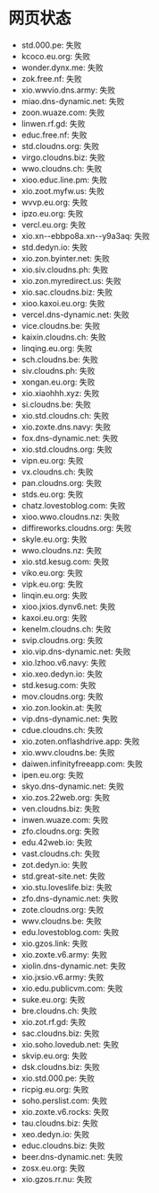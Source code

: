 # 网页状态
- std.000.pe: 失败
- kcoco.eu.org: 失败
- wonder.dynx.me: 失败
- zok.free.nf: 失败
- xio.wwvio.dns.army: 失败
- miao.dns-dynamic.net: 失败
- zoon.wuaze.com: 失败
- linwen.rf.gd: 失败
- educ.free.nf: 失败
- std.cloudns.org: 失败
- virgo.cloudns.biz: 失败
- wwo.cloudns.ch: 失败
- xioo.educ.line.pm: 失败
- xio.zoot.myfw.us: 失败
- wvvp.eu.org: 失败
- ipzo.eu.org: 失败
- vercl.eu.org: 失败
- xio.xn--ebbpo8a.xn--y9a3aq: 失败
- std.dedyn.io: 失败
- xio.zon.byinter.net: 失败
- xio.siv.cloudns.ph: 失败
- xio.zon.myredirect.us: 失败
- xio.sac.cloudns.biz: 失败
- xioo.kaxoi.eu.org: 失败
- vercel.dns-dynamic.net: 失败
- vice.cloudns.be: 失败
- kaixin.cloudns.ch: 失败
- linqing.eu.org: 失败
- sch.cloudns.be: 失败
- siv.cloudns.ph: 失败
- xongan.eu.org: 失败
- xio.xiaohhh.xyz: 失败
- si.cloudns.be: 失败
- xio.std.cloudns.ch: 失败
- xio.zoxte.dns.navy: 失败
- fox.dns-dynamic.net: 失败
- xio.std.cloudns.org: 失败
- vipn.eu.org: 失败
- vx.cloudns.ch: 失败
- pan.cloudns.org: 失败
- stds.eu.org: 失败
- chatz.lovestoblog.com: 失败
- xioo.wwo.cloudns.nz: 失败
- diffireworks.cloudns.org: 失败
- skyle.eu.org: 失败
- wwo.cloudns.nz: 失败
- xio.std.kesug.com: 失败
- viko.eu.org: 失败
- vipk.eu.org: 失败
- linqin.eu.org: 失败
- xioo.jxios.dynv6.net: 失败
- kaxoi.eu.org: 失败
- kenelm.cloudns.ch: 失败
- svip.cloudns.org: 失败
- xio.vip.dns-dynamic.net: 失败
- xio.lzhoo.v6.navy: 失败
- xio.xeo.dedyn.io: 失败
- std.kesug.com: 失败
- mov.cloudns.org: 失败
- xio.zon.lookin.at: 失败
- vip.dns-dynamic.net: 失败
- cdue.cloudns.ch: 失败
- xio.zoten.onflashdrive.app: 失败
- xio.wwv.cloudns.be: 失败
- daiwen.infinityfreeapp.com: 失败
- ipen.eu.org: 失败
- skyo.dns-dynamic.net: 失败
- xio.zos.22web.org: 失败
- ven.cloudns.biz: 失败
- inwen.wuaze.com: 失败
- zfo.cloudns.org: 失败
- edu.42web.io: 失败
- vast.cloudns.ch: 失败
- zot.dedyn.io: 失败
- std.great-site.net: 失败
- xio.stu.loveslife.biz: 失败
- zfo.dns-dynamic.net: 失败
- zote.cloudns.org: 失败
- wwv.cloudns.be: 失败
- edu.lovestoblog.com: 失败
- xio.gzos.link: 失败
- xio.zoxte.v6.army: 失败
- xiolin.dns-dynamic.net: 失败
- xio.jxsio.v6.army: 失败
- xio.edu.publicvm.com: 失败
- suke.eu.org: 失败
- bre.cloudns.ch: 失败
- xio.zot.rf.gd: 失败
- sac.cloudns.biz: 失败
- xio.soho.lovedub.net: 失败
- skvip.eu.org: 失败
- dsk.cloudns.biz: 失败
- xio.std.000.pe: 失败
- ricpig.eu.org: 失败
- soho.perslist.com: 失败
- xio.zoxte.v6.rocks: 失败
- tau.cloudns.biz: 失败
- xeo.dedyn.io: 失败
- educ.cloudns.biz: 失败
- beer.dns-dynamic.net: 失败
- zosx.eu.org: 失败
- xio.gzos.rr.nu: 失败
